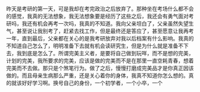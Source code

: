 昨天是考研的第一天，可是我却在考完政治之后放弃了。那种坐在考场什么都不会的感觉，我真的无法想象，我无法想象要是经历了这些之后，我还会有勇气面对考研吗，我还有机会再考一次吗，我真的不知道。我向父亲坦白了，父亲虽然失望生气，甚至说让我别考了，赶紧去找工作，但是最终还是答应了，甚至愿意让我再考一年，直到最后，父亲都在关心的是我考研放弃对我以后档案有什么影响。我真的不知道自己怎么了，明明准备下去就有机会读研究生，但是为什么就是准备不下去，我到底是怎么了。所谓完美主义者，是要将自己做到玩咩，而不是想的完美，计划的完美，我所要求的完美，应该是做的完美而不是在那里一直空耗青春，想着完美而不去做。那只是个煞笔行为。做了之后，慢慢打磨成完美品才是你真正因该做的。而且母亲生病那么严重，还是关心着你的身体，我真不知道你怎么想的。真的就该好好学习啊。换号自己的身份，一个初学者，一个小卒，一个